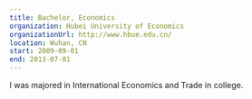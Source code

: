 ```yaml
---
title: Bachelor, Economics
organization: Hubei University of Economics
organizationUrl: http://www.hbue.edu.cn/
location: Wuhan, CN
start: 2009-09-01
end: 2013-07-01
---
```


I was majored in International Economics and Trade in college.

